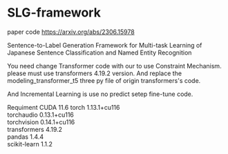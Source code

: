 # SLG-framework
paper code
https://arxiv.org/abs/2306.15978

Sentence-to-Label Generation Framework for Multi-task Learning of Japanese Sentence Classification and Named Entity Recognition


You need change Transformer code with our to use Constraint Mechanism. 
please must use transformers 4.19.2 version. And replace the modeling_transformer_t5 three py file of origin transformers's code.


And Incremental Learning is use no predict setep fine-tune code.

Requiment
CUDA 11.6
torch              1.13.1+cu116  
torchaudio         0.13.1+cu116  
torchvision        0.14.1+cu116  
transformers       4.19.2  
pandas             1.4.4  
scikit-learn       1.1.2  


